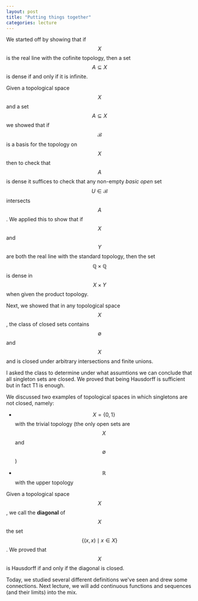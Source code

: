 ```yaml
---
layout: post
title: "Putting things together"
categories: lecture
---
```


We started off by showing that if $$X$$ is the real line with the cofinite topology, then a set $$A \subseteq X$$ is dense if and only if it is infinite.

Given a topological space $$X$$ and a set $$A \subseteq X$$ we showed that if $$\mathcal{B}$$ is a basis for the topology on $$X$$ then to check that $$A$$ is dense it suffices to check that any non-empty *basic open* set $$U \in \mathcal{B}$$ intersects $$A$$.
We applied this to show that if $$X$$ and $$Y$$ are both the real line with the standard topology, then the set $$\mathbb{Q} \times \mathbb{Q}$$ is dense in $$X \times Y$$ when given the product topology.

Next, we showed that in any topological space $$X$$, the class of closed sets contains $$\emptyset$$ and $$X$$ and is closed under arbitrary intersections and finite unions.

I asked the class to determine under what assumtions we can conclude that all singleton sets are closed. We proved that being Hausdorff is sufficient but in fact T1 is enough.

We discussed two examples of topological spaces in which singletons are not closed, namely:

- $$X = \{0, 1\}$$ with the trivial topology (the only open sets are $$X$$ and $$\emptyset$$)

- $$\mathbb{R}$$ with the upper topology

Given a topological space $$X$$, we call the **diagonal** of $$X$$ the set $$\{(x, x) \mid x \in X\}$$. We proved that $$X$$ is Hausdorff if and only if the diagonal is closed.

Today, we studied several different definitions we've seen and drew some connections. Next lecture, we will add continuous functions and sequences (and their limits) into the mix.
